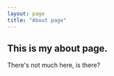 ```yaml
---
layout: page
title: "About page"
---
```


## This is my about page.

There's not much here, is there?